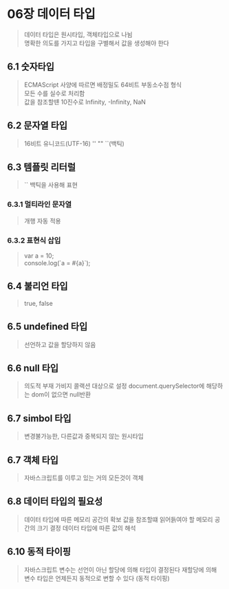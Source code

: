 # 06장 데이터 타입
>데이터 타입은 원시타입, 객체타입으로 나뉨  
>명확한 의도를 가지고 타입을 구별해서 값을 생성해야 한다

##  6.1 숫자타입  
>ECMAScript 사양에 따르면 배정밀도 64비트 부동소수점 형식  
>모든 수를 실수로 처리함  
>값을 참조할떈 10진수로
>Infinity, -Infinity, NaN

## 6.2 문자열 타입
>16비트 유니코드(UTF-16)
>'' "" ``(백틱)

## 6.3 템플릿 리터럴
>`` 백틱을 사용해 표현  

### 6.3.1 멀티라인 문자열
>개행 자동 적용

### 6.3.2 표현식 삽입
>var a = 10;  
>console.log(\`a = #{a}\`);

## 6.4 불리언 타입
>true, false

## 6.5 undefined 타입
>선언하고 값을 할당하지 않음
 
## 6.6 null 타입
>의도적 부재
>가비지 콜랙션 대상으로 설정
>document.querySelector에 해당하는 dom이 없으면 null반환

## 6.7 simbol 타입
>변경불가능한, 다른값과 중복되지 않는 원시타입

## 6.7 객체 타입
>자바스크립트를 이루고 있는 거의 모든것이 객체

## 6.8 데이터 타입의 필요성
>데이터 타입에 따른 메모리 공간의 확보
>값을 참조할떄 읽어듥여야 할 메모리 공간의 크기 결정
>데이터 타입에 따른 값의 해석

## 6.10 동적 타이핑
>자바스크립트 변수는 선언이 아닌 할당에 의해 타입이 결정된다
>재할당에 의해 변수 타입은 언제든지 동적으로 변할 수 있다 (동적 타이핑)